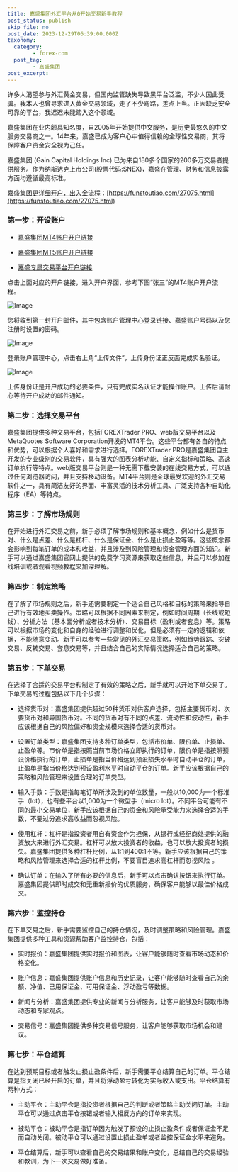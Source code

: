 ```yaml
---
title: 嘉盛集团外汇平台从0开始交易新手教程
post_status: publish
skip_file: no
post_date: 2023-12-29T06:39:00.000Z
taxonomy:
  category:
        - forex-com
  post_tag:
        - 嘉盛集团
post_excerpt: 
---
```

许多人渴望参与外汇黄金交易，但国内监管缺失导致黑平台泛滥，不少人因此受骗。我本人也曾寻求进入黄金交易领域，走了不少弯路，差点上当。正因缺乏安全可靠的平台，我迟迟未能踏入这个领域。

嘉盛集团在业内颇具知名度，自2005年开始提供中文服务，是历史最悠久的中文服务交易商之一。14年来，嘉盛已成为客户心中值得信赖的全球性交易商，其将保障客户资金安全视为己任。

嘉盛集团 (Gain Capital Holdings Inc) 已为来自180多个国家的200多万交易者提供服务。作为纳斯达克上市公司(股票代码:SNEX)，嘉盛在管理、财务和信息披露方面均遵循最高标准。

[嘉盛集团更详细开户，出入金流程](https://funstoutiao.com/27075.html)：[https://funstoutiao.com/27075.html](https://funstoutiao.com/27075.html)

### 第一步：开设账户

* [嘉盛集团MT4账户开户链接](https://s.ssgg.net/jsmt4)

* [嘉盛集团MT5账户开户链接](https://s.ssgg.net/jsmt5)

* [嘉盛专属交易平台开户链接](https://s.ssgg.net/js)

点击上面对应的开户链接，进入开户界面，参考下图“张三”的MT4账户开户流程。

![Image](https://prod-files-secure.s3.us-west-2.amazonaws.com/39ed1227-6d7d-4570-be36-9ccd4a2c4241/7a167aea-686b-400d-af59-4e18eb607a40/640.png?X-Amz-Algorithm=AWS4-HMAC-SHA256&X-Amz-Content-Sha256=UNSIGNED-PAYLOAD&X-Amz-Credential=ASIAZI2LB466TQTE2HOH%2F20250905%2Fus-west-2%2Fs3%2Faws4_request&X-Amz-Date=20250905T221307Z&X-Amz-Expires=3600&X-Amz-Security-Token=IQoJb3JpZ2luX2VjEBYaCXVzLXdlc3QtMiJHMEUCIGVATtK%2FPomIdQ9yZ9LP2SQq0Y%2BNk5HL96Eml2GHtN4FAiEA50WGrPmZQt9lFqvyhmCqcBCW1Ir3vwQKFneErgTyqsQq%2FwMIfxAAGgw2Mzc0MjMxODM4MDUiDJ136mocYBR3W9EM0SrcA1GcLknO%2BpNJgu3m%2B89BZ4XrThBrGjn4oc1ao%2Fu8JYtTBis1BmbeR5GX8DNSfHrz52aJxMP4F0KPwHTb%2B6NGoKvd%2BIjBSiCkf%2BoGfchVXk9STue1qy9y1dmmUhcBwc76NrDLEOjEJj1rL87o0tpYm%2FhTVIidfwqC%2Bz8e%2B5KzmeWKYDlwOEwQRmhTz2h95f3TQWu%2FqTWB9DpFJxwwhMLgT2Bc1JhoekY4Jp%2BcJKdhSC2d8sHO%2BoEkrMr%2B2LHN%2BBupMJIWH68wIb%2FHAAOLvg6hhUa8GSvYJDL7xK7A%2B%2BtAJbw4vfAALKPFg3y9QKMJSYmFpSbIoCSi7mzoVCfzAY74UVoeHqTdyCuGaTMCNqbDqvV9yXwbQzTjkFHLGYuqy4Rkm6QyVV7Ti%2FhqdzHYTQxHbJEUm1Kb8XL99WtauMpbtlG5M7h4t6AQQ5Z9%2FtiDYWzmIa%2Bcmy3viBV1p398NQ3uawWGYz37I2LgW1tJN1BoRT2RF6lMzXlMBQYd7a6C5nmLR6bDGPadi7KmfrSgwiSJnY6b47dNoo7ZyhZ0ShnttNMapGe4SsNCgvoB220BDiA%2BPMcMP8BJRQ6MbCTXZLHPMrVLjAx6uhOdvokupLrmKJB%2FSOuNN91hEIulgbpQMO6z7cUGOqUB6FsOzl4BSpU%2F7TFkGCgfpmcDI%2FJJCSSGfZP5z4d7Gb8YCeuXVvEPGsOlx5JiDIuCe9t9G2ZwdJQZblvyRUi3f00IXOIhQU818xOvcOTyhwR48zAoeQ6awWsGnajQ22Es6CpFRgvF9YljtmT3pddi5ttXUv81KR5GXLYo%2FN4LaVUcl8VO1KSKsJqRlKQubX13l3VcytduKEFljvhjF%2BHbZbocrJvP&X-Amz-Signature=b0290875a199e6d41915bca652bf3779bb1970e04237921f6ea851cad9cbb8bc&X-Amz-SignedHeaders=host&x-amz-checksum-mode=ENABLED&x-id=GetObject)

您将收到第一封开户邮件，其中包含账户管理中心登录链接、嘉盛账户号码以及您注册时设置的密码。

![Image](https://prod-files-secure.s3.us-west-2.amazonaws.com/39ed1227-6d7d-4570-be36-9ccd4a2c4241/eaa1c6b3-2877-4284-a0e1-530e222c27fb/image.png?X-Amz-Algorithm=AWS4-HMAC-SHA256&X-Amz-Content-Sha256=UNSIGNED-PAYLOAD&X-Amz-Credential=ASIAZI2LB466TQTE2HOH%2F20250905%2Fus-west-2%2Fs3%2Faws4_request&X-Amz-Date=20250905T221307Z&X-Amz-Expires=3600&X-Amz-Security-Token=IQoJb3JpZ2luX2VjEBYaCXVzLXdlc3QtMiJHMEUCIGVATtK%2FPomIdQ9yZ9LP2SQq0Y%2BNk5HL96Eml2GHtN4FAiEA50WGrPmZQt9lFqvyhmCqcBCW1Ir3vwQKFneErgTyqsQq%2FwMIfxAAGgw2Mzc0MjMxODM4MDUiDJ136mocYBR3W9EM0SrcA1GcLknO%2BpNJgu3m%2B89BZ4XrThBrGjn4oc1ao%2Fu8JYtTBis1BmbeR5GX8DNSfHrz52aJxMP4F0KPwHTb%2B6NGoKvd%2BIjBSiCkf%2BoGfchVXk9STue1qy9y1dmmUhcBwc76NrDLEOjEJj1rL87o0tpYm%2FhTVIidfwqC%2Bz8e%2B5KzmeWKYDlwOEwQRmhTz2h95f3TQWu%2FqTWB9DpFJxwwhMLgT2Bc1JhoekY4Jp%2BcJKdhSC2d8sHO%2BoEkrMr%2B2LHN%2BBupMJIWH68wIb%2FHAAOLvg6hhUa8GSvYJDL7xK7A%2B%2BtAJbw4vfAALKPFg3y9QKMJSYmFpSbIoCSi7mzoVCfzAY74UVoeHqTdyCuGaTMCNqbDqvV9yXwbQzTjkFHLGYuqy4Rkm6QyVV7Ti%2FhqdzHYTQxHbJEUm1Kb8XL99WtauMpbtlG5M7h4t6AQQ5Z9%2FtiDYWzmIa%2Bcmy3viBV1p398NQ3uawWGYz37I2LgW1tJN1BoRT2RF6lMzXlMBQYd7a6C5nmLR6bDGPadi7KmfrSgwiSJnY6b47dNoo7ZyhZ0ShnttNMapGe4SsNCgvoB220BDiA%2BPMcMP8BJRQ6MbCTXZLHPMrVLjAx6uhOdvokupLrmKJB%2FSOuNN91hEIulgbpQMO6z7cUGOqUB6FsOzl4BSpU%2F7TFkGCgfpmcDI%2FJJCSSGfZP5z4d7Gb8YCeuXVvEPGsOlx5JiDIuCe9t9G2ZwdJQZblvyRUi3f00IXOIhQU818xOvcOTyhwR48zAoeQ6awWsGnajQ22Es6CpFRgvF9YljtmT3pddi5ttXUv81KR5GXLYo%2FN4LaVUcl8VO1KSKsJqRlKQubX13l3VcytduKEFljvhjF%2BHbZbocrJvP&X-Amz-Signature=1ad0d15e472fd9520e4eca7f142a43922e868b24e11882b7c4c4d48d1bc435de&X-Amz-SignedHeaders=host&x-amz-checksum-mode=ENABLED&x-id=GetObject)

登录账户管理中心，点击右上角“上传文件”，上传身份证正反面完成实名验证。

![Image](https://prod-files-secure.s3.us-west-2.amazonaws.com/39ed1227-6d7d-4570-be36-9ccd4a2c4241/54090639-09fc-46b4-a135-e0289f707147/image.png?X-Amz-Algorithm=AWS4-HMAC-SHA256&X-Amz-Content-Sha256=UNSIGNED-PAYLOAD&X-Amz-Credential=ASIAZI2LB466TQTE2HOH%2F20250905%2Fus-west-2%2Fs3%2Faws4_request&X-Amz-Date=20250905T221307Z&X-Amz-Expires=3600&X-Amz-Security-Token=IQoJb3JpZ2luX2VjEBYaCXVzLXdlc3QtMiJHMEUCIGVATtK%2FPomIdQ9yZ9LP2SQq0Y%2BNk5HL96Eml2GHtN4FAiEA50WGrPmZQt9lFqvyhmCqcBCW1Ir3vwQKFneErgTyqsQq%2FwMIfxAAGgw2Mzc0MjMxODM4MDUiDJ136mocYBR3W9EM0SrcA1GcLknO%2BpNJgu3m%2B89BZ4XrThBrGjn4oc1ao%2Fu8JYtTBis1BmbeR5GX8DNSfHrz52aJxMP4F0KPwHTb%2B6NGoKvd%2BIjBSiCkf%2BoGfchVXk9STue1qy9y1dmmUhcBwc76NrDLEOjEJj1rL87o0tpYm%2FhTVIidfwqC%2Bz8e%2B5KzmeWKYDlwOEwQRmhTz2h95f3TQWu%2FqTWB9DpFJxwwhMLgT2Bc1JhoekY4Jp%2BcJKdhSC2d8sHO%2BoEkrMr%2B2LHN%2BBupMJIWH68wIb%2FHAAOLvg6hhUa8GSvYJDL7xK7A%2B%2BtAJbw4vfAALKPFg3y9QKMJSYmFpSbIoCSi7mzoVCfzAY74UVoeHqTdyCuGaTMCNqbDqvV9yXwbQzTjkFHLGYuqy4Rkm6QyVV7Ti%2FhqdzHYTQxHbJEUm1Kb8XL99WtauMpbtlG5M7h4t6AQQ5Z9%2FtiDYWzmIa%2Bcmy3viBV1p398NQ3uawWGYz37I2LgW1tJN1BoRT2RF6lMzXlMBQYd7a6C5nmLR6bDGPadi7KmfrSgwiSJnY6b47dNoo7ZyhZ0ShnttNMapGe4SsNCgvoB220BDiA%2BPMcMP8BJRQ6MbCTXZLHPMrVLjAx6uhOdvokupLrmKJB%2FSOuNN91hEIulgbpQMO6z7cUGOqUB6FsOzl4BSpU%2F7TFkGCgfpmcDI%2FJJCSSGfZP5z4d7Gb8YCeuXVvEPGsOlx5JiDIuCe9t9G2ZwdJQZblvyRUi3f00IXOIhQU818xOvcOTyhwR48zAoeQ6awWsGnajQ22Es6CpFRgvF9YljtmT3pddi5ttXUv81KR5GXLYo%2FN4LaVUcl8VO1KSKsJqRlKQubX13l3VcytduKEFljvhjF%2BHbZbocrJvP&X-Amz-Signature=44f620364a26f60db6564748ef743c3aeb21818179b8c460c3ed277670e5da51&X-Amz-SignedHeaders=host&x-amz-checksum-mode=ENABLED&x-id=GetObject)

上传身份证是开户成功的必要条件，只有完成实名认证才能操作账户。上传后请耐心等待开户成功的邮件通知。

### 第二步：选择交易平台

嘉盛集团提供多种交易平台，包括FOREXTrader PRO、web版交易平台以及MetaQuotes Software Corporation开发的MT4平台。这些平台都有各自的特点和优势，可以根据个人喜好和需求进行选择。FOREXTrader PRO是嘉盛集团自主开发的专业级别的交易软件，具有强大的图表分析功能、自定义指标和策略、高速订单执行等特点。web版交易平台则是一种无需下载安装的在线交易方式，可以通过任何浏览器访问，并且支持移动设备。MT4平台则是全球最受欢迎的外汇交易软件之一，具有简洁友好的界面、丰富灵活的技术分析工具、广泛支持各种自动化程序（EA）等特点。

### 第三步：了解市场规则

在开始进行外汇交易之前，新手必须了解市场规则和基本概念，例如什么是货币对、什么是点差、什么是杠杆、什么是保证金、什么是止损止盈等等。这些概念都会影响到每笔订单的成本和收益，并且涉及到风险管理和资金管理方面的知识。新手可以通过嘉盛集团官网上提供的免费学习资源来获取这些信息，并且可以参加在线培训或者观看视频教程来加深理解。

### 第四步：制定策略

在了解了市场规则之后，新手还需要制定一个适合自己风格和目标的策略来指导自己进行有效地买卖操作。策略可以根据不同因素来制定，例如时间周期（长线或短线）、分析方法（基本面分析或者技术分析）、交易目标（盈利或者套息）等。策略可以根据市场的变化和自身的经验进行调整和优化，但是必须有一定的逻辑和依据，不能随意变动。新手可以参考一些常见的外汇交易策略，例如趋势跟踪、突破交易、反转交易、套息交易等，并且结合自己的实际情况选择适合自己的策略。

### 第五步：下单交易

在选择了合适的交易平台和制定了有效的策略之后，新手就可以开始下单交易了。下单交易的过程包括以下几个步骤：

* 选择货币对：嘉盛集团提供超过50种货币对供客户选择，包括主要货币对、次要货币对和异国货币对。不同的货币对有不同的点差、流动性和波动性，新手应该根据自己的风险偏好和资金规模来选择合适的货币对。

* 设置订单类型：嘉盛集团支持多种订单类型，包括市价单、限价单、止损单、止盈单等。市价单是指按照当前市场价格立即执行的订单，限价单是指按照预设价格执行的订单，止损单是指当价格达到预设损失水平时自动平仓的订单，止盈单是指当价格达到预设盈利水平时自动平仓的订单。新手应该根据自己的策略和风险管理来设置合理的订单类型。

* 输入手数：手数是指每笔订单所涉及到的单位数量，一般以10,000为一个标准手（lot），也有些平台以1,000为一个微型手（micro lot）。不同平台可能有不同的最小交易单位，新手应该根据自己的资金和风险承受能力来选择合适的手数，不要过分追求高收益而忽视风险。

* 使用杠杆：杠杆是指投资者用自有资金作为担保，从银行或经纪商处提供的融资放大来进行外汇交易。杠杆可以放大投资者的收益，也可以放大投资者的损失。嘉盛集团提供多种杠杆比例，从1:1到400:1不等。新手应该根据自己的策略和风险管理来选择合适的杠杆比例，不要盲目追求高杠杆而忽视风险 。

* 确认订单：在输入了所有必要的信息后，新手可以点击确认按钮来执行订单。嘉盛集团提供即时成交和无重新报价的优质服务，确保客户能够以最佳价格成交。

### 第六步：监控持仓

在下单交易之后，新手需要监控自己的持仓情况，及时调整策略和风险管理。嘉盛集团提供多种工具和资源帮助客户监控持仓，包括：

* 实时报价：嘉盛集团提供实时报价和图表，让客户能够随时查看市场动态和价格变化。

* 账户信息：嘉盛集团提供账户信息和历史记录，让客户能够随时查看自己的余额、净值、已用保证金、可用保证金、浮动盈亏等数据。

* 新闻与分析：嘉盛集团提供专业的新闻与分析服务，让客户能够及时获取市场动态和专家观点。

* 交易信号：嘉盛集团提供多种交易信号服务，让客户能够获取市场机会和建议。

### 第七步：平仓结算

在达到预期目标或者触发止损止盈条件后，新手需要平仓结算自己的订单。平仓结算是指关闭已经开启的订单，并且将浮动盈亏转化为实际收入或支出。平仓结算有两种方式：

* 主动平仓：主动平仓是指投资者根据自己的判断或者策略主动关闭订单。主动平仓可以通过点击平仓按钮或者输入相反方向的订单来实现。

* 被动平仓：被动平仓是指订单因为触发了预设的止损止盈条件或者保证金不足而自动关闭。被动平仓可以通过设置止损止盈单或者监控保证金水平来避免。

* 平仓结算后，新手可以查看自己的交易结果和账户变化，总结自己的交易经验和教训，为下一次交易做好准备。